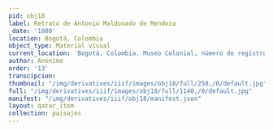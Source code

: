 ```yaml
---
pid: obj18
label: Retrato de Antonio Maldonado de Mendoza
_date: '1800'
location: Bogotá, Colombia
object_type: Material visual
current_location: 'Bogotá, Colombia. Museo Colonial, número de registro: 03.1.172'
author: Anónimo
order: '13'
transcipcion:
thumbnail: "/img/derivatives/iiif/images/obj18/full/250,/0/default.jpg"
full: "/img/derivatives/iiif/images/obj18/full/1140,/0/default.jpg"
manifest: "/img/derivatives/iiif/obj18/manifest.json"
layout: qatar_item
collection: paisajes
---
```

